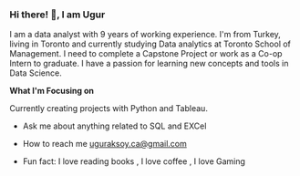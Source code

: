 ### Hi there! 👋, I am Ugur

I am a data analyst with 9 years of working experience. I'm from Turkey, living in Toronto and currently studying Data analytics at Toronto School of Management. I need to complete a Capstone Project or work as a Co-op Intern to graduate. I have a passion for learning new concepts and tools in Data Science.

**What I'm Focusing on**

Currently creating projects with Python and Tableau.

- Ask me about anything related to SQL and EXCel

- How to reach me uguraksoy.ca@gmail.com

- Fun fact: I love reading books , I love coffee , I love Gaming

<!--
**uguraksoyca/uguraksoyca** is a ✨ _special_ ✨ repository because its `README.md` (this file) appears on your GitHub profile.

Here are some ideas to get you started:

- I am a Data Analytics student at the Toronto School of Management and a data analyst with 9 years of working experience.

